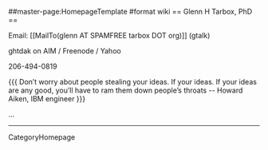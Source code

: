 ##master-page:HomepageTemplate
#format wiki
== Glenn H Tarbox, PhD ==

Email: [[MailTo(glenn AT SPAMFREE tarbox DOT org)]] (gtalk)

ghtdak on AIM / Freenode / Yahoo

206-494-0819

{{{
Don’t worry about people stealing your ideas. If your ideas.  If your ideas
are any good, you’ll have to ram them down people’s throats -- Howard Aiken, IBM engineer
}}}


...

----
CategoryHomepage
